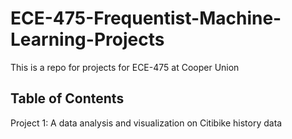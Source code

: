# ECE-475-Frequentist-Machine-Learning-Projects

This is a repo for projects for ECE-475 at Cooper Union

## Table of Contents
Project 1: A data analysis and visualization on Citibike history data
